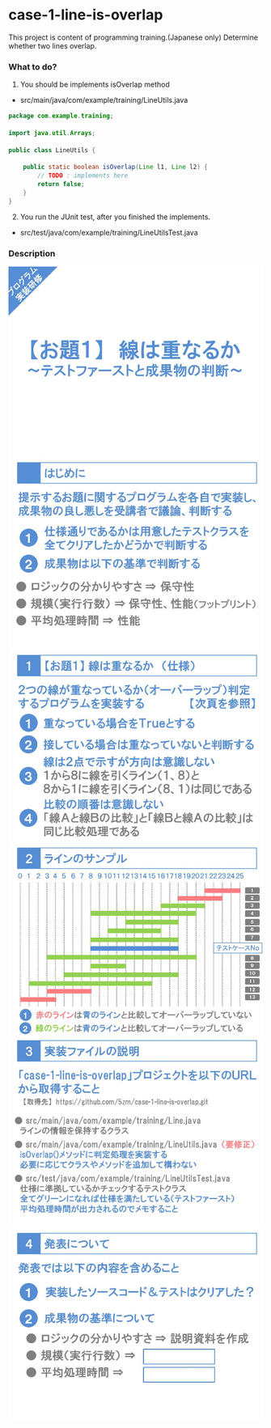 # case-1-line-is-overlap

This project is content of programming training.(Japanese only)
Determine whether two lines overlap.

### What to do?

1. You should be implements isOverlap method

* src/main/java/com/example/training/LineUtils.java

```java
package com.example.training;

import java.util.Arrays;

public class LineUtils {

    public static boolean isOverlap(Line l1, Line l2) {
        // TODO : implements here
        return false;
    }
}
```

2. You run the JUnit test, after you finished the implements.

* src/test/java/com/example/training/LineUtilsTest.java

### Description

![slide1](/images/slide1.jpg)
![slide2](/images/slide2.jpg)
![slide3](/images/slide3.jpg)
![slide4](/images/slide4.jpg)
![slide5](/images/slide5.jpg)
![slide6](/images/slide6.jpg)

